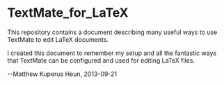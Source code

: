 TextMate_for_LaTeX
==================

This repository contains a document describing many useful ways to use TextMate to 
edit LaTeX documents.

I created this document to remember my setup and
all the fantastic ways that TextMate can be configured and used for editing LaTeX files.

--Matthew Kuperus Heun, 2013-09-21